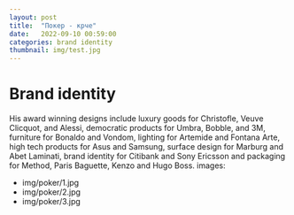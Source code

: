 ```yaml
---
layout: post
title:  "Покер - крче"
date:   2022-09-10 00:59:00
categories: brand identity
thumbnail: img/test.jpg
---
```


# Brand identity

His award winning designs include luxury goods for Christofle, Veuve Clicquot, and Alessi, democratic products for Umbra, Bobble, and 3M, furniture for Bonaldo and Vondom, lighting for Artemide and Fontana Arte, high tech products for Asus and Samsung, surface design for Marburg and Abet Laminati, brand identity for Citibank and Sony Ericsson and packaging for Method, Paris Baguette, Kenzo and Hugo Boss.
images:



- img/poker/1.jpg
- img/poker/2.jpg
- img/poker/3.jpg